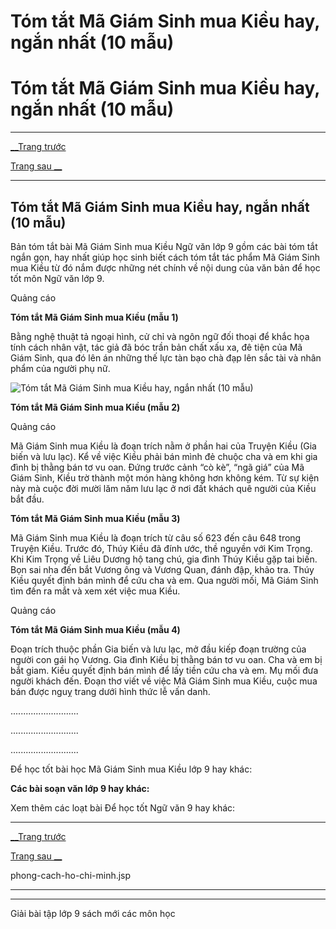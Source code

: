 # Tóm tắt Mã Giám Sinh mua Kiều hay, ngắn nhất (10 mẫu)

# Tóm tắt Mã Giám Sinh mua Kiều hay, ngắn nhất (10 mẫu)

* * *

[__Trang trước](https://vietjack.com/soan-van-lop-9/ma-giam-sinh-mua-kieu-trich-truyen-kieu.jsp)

[Trang sau __](https://vietjack.com/soan-van-lop-9/ma-giam-sinh-mua-kieu-trich-truyen-kieu.jsp)

* * *

## Tóm tắt Mã Giám Sinh mua Kiều hay, ngắn nhất (10 mẫu)

Bản tóm tắt bài Mã Giám Sinh mua Kiều Ngữ văn lớp 9 gồm các bài tóm tắt ngắn gọn, hay nhất giúp học sinh biết cách tóm tắt tác phẩm Mã Giám Sinh mua Kiều từ đó nắm được những nét chính về nội dung của văn bản để học tốt môn Ngữ văn lớp 9.

Quảng cáo

**Tóm tắt Mã Giám Sinh mua Kiều (mẫu 1)**

Bằng nghệ thuật tả ngoại hình, cử chỉ và ngôn ngữ đối thoại để khắc họa tính cách nhân vật, tác giả đã bóc trần bản chất xấu xa, đê tiện của Mã Giám Sinh, qua đó lên án những thế lực tàn bạo chà đạp lên sắc tài và nhân phẩm của người phụ nữ.

![Tóm tắt Mã Giám Sinh mua Kiều hay, ngắn nhất \(10 mẫu\)](https://vietjack.com/soan-van-lop-9/images/tom-tat-ma-giam-sinh-mua-kieu-trich-truyen-kieu.PNG)

**Tóm tắt Mã Giám Sinh mua Kiều (mẫu 2)**

Quảng cáo

Mã Giám Sinh mua Kiều là đoạn trích nằm ở phần hai của Truyện Kiều (Gia biến và lưu lạc). Kể về việc Kiều phải bán mình đẻ chuộc cha và em khi gia đình bị thằng bán tơ vu oan. Đứng trước cảnh “cò kè”, “ngã giá” của Mã Giám Sinh, Kiều trờ thành một món hàng không hơn không kém. Từ sự kiện này mà cuộc đời mười lăm năm lưu lạc ở nơi đất khách quê người của Kiều bắt đầu.

**Tóm tắt Mã Giám Sinh mua Kiều (mẫu 3)**

Mã Giám Sinh mua Kiều là đoạn trích từ câu số 623 đến câu 648 trong Truyện Kiều. Trước đó, Thúy Kiều đã đính ước, thề nguyền với Kim Trọng. Khi Kim Trọng về Liêu Dương hộ tang chú, gia đình Thúy Kiều gặp tai biến. Bọn sai nha đến bắt Vương ông và Vương Quan, đánh đập, khảo tra. Thúy Kiều quyết định bán mình để cứu cha và em. Qua người mối, Mã Giám Sinh tìm đến ra mắt và xem xét việc mua Kiều.

Quảng cáo

**Tóm tắt Mã Giám Sinh mua Kiều (mẫu 4)**

Đoạn trích thuộc phần Gia biến và lưu lạc, mở đầu kiếp đoạn trường của người con gái họ Vương. Gia đình Kiều bị thằng bán tơ vu oan. Cha và em bị bắt giam. Kiều quyết định bán mình để lấy tiền cứu cha và em. Mụ mối đưa người khách đến. Đoạn thơ viết về việc Mã Giám Sinh mua Kiều, cuộc mua bán được nguỵ trang dưới hình thức lễ vấn danh.

...........................

...........................

...........................

Để học tốt bài học Mã Giám Sinh mua Kiều lớp 9 hay khác:

**Các bài soạn văn lớp 9 hay khác:**

Xem thêm các loạt bài Để học tốt Ngữ văn 9 hay khác:

* * *

[__Trang trước](https://vietjack.com/soan-van-lop-9/ma-giam-sinh-mua-kieu-trich-truyen-kieu.jsp)

[Trang sau __](https://vietjack.com/soan-van-lop-9/ma-giam-sinh-mua-kieu-trich-truyen-kieu.jsp)

phong-cach-ho-chi-minh.jsp

* * *

* * *

Giải bài tập lớp 9 sách mới các môn học
